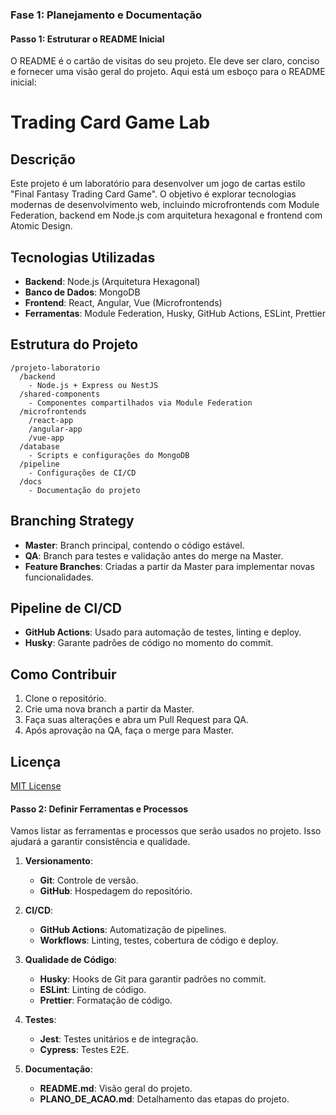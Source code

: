 ### **Fase 1: Planejamento e Documentação**

#### **Passo 1: Estruturar o README Inicial**
O README é o cartão de visitas do seu projeto. Ele deve ser claro, conciso e fornecer uma visão geral do projeto. Aqui está um esboço para o README inicial:

# Trading Card Game Lab

## Descrição
Este projeto é um laboratório para desenvolver um jogo de cartas estilo "Final Fantasy Trading Card Game". O objetivo é explorar tecnologias modernas de desenvolvimento web, incluindo microfrontends com Module Federation, backend em Node.js com arquitetura hexagonal e frontend com Atomic Design.

## Tecnologias Utilizadas
- **Backend**: Node.js (Arquitetura Hexagonal)
- **Banco de Dados**: MongoDB
- **Frontend**: React, Angular, Vue (Microfrontends)
- **Ferramentas**: Module Federation, Husky, GitHub Actions, ESLint, Prettier

## Estrutura do Projeto
```
/projeto-laboratorio
  /backend
    - Node.js + Express ou NestJS
  /shared-components
    - Componentes compartilhados via Module Federation
  /microfrontends
    /react-app
    /angular-app
    /vue-app
  /database
    - Scripts e configurações do MongoDB
  /pipeline
    - Configurações de CI/CD
  /docs
    - Documentação do projeto
```

## Branching Strategy
- **Master**: Branch principal, contendo o código estável.
- **QA**: Branch para testes e validação antes do merge na Master.
- **Feature Branches**: Criadas a partir da Master para implementar novas funcionalidades.

## Pipeline de CI/CD
- **GitHub Actions**: Usado para automação de testes, linting e deploy.
- **Husky**: Garante padrões de código no momento do commit.

## Como Contribuir
1. Clone o repositório.
2. Crie uma nova branch a partir da Master.
3. Faça suas alterações e abra um Pull Request para QA.
4. Após aprovação na QA, faça o merge para Master.

## Licença
[MIT License](LICENSE)

#### **Passo 2: Definir Ferramentas e Processos**
Vamos listar as ferramentas e processos que serão usados no projeto. Isso ajudará a garantir consistência e qualidade.

1. **Versionamento**:
   - **Git**: Controle de versão.
   - **GitHub**: Hospedagem do repositório.

2. **CI/CD**:
   - **GitHub Actions**: Automatização de pipelines.
   - **Workflows**: Linting, testes, cobertura de código e deploy.

3. **Qualidade de Código**:
   - **Husky**: Hooks de Git para garantir padrões no commit.
   - **ESLint**: Linting de código.
   - **Prettier**: Formatação de código.

4. **Testes**:
   - **Jest**: Testes unitários e de integração.
   - **Cypress**: Testes E2E.

5. **Documentação**:
   - **README.md**: Visão geral do projeto.
   - **PLANO_DE_ACAO.md**: Detalhamento das etapas do projeto.



